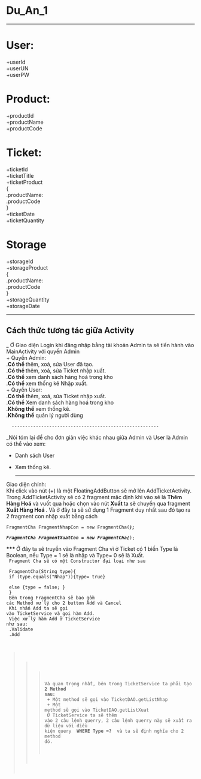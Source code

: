 # Du_An_1
------------------------------------
# User:
  +userId <br>
  +userUN <br>
  +userPW 
# Product:
  +productId <br>
  +productName <br>
  +productCode
# Ticket:
  +ticketId <br>
  +ticketTitle <br>
  +ticketProduct
  <br>
    { <br>
      .productName: <br>
      .productCode  <br>
    }
    <br>
  +ticketDate <br>
  +ticketQuantity <br>
# Storage
  +storageId <br>
  +storageProduct
   <br>
    { <br>
      .productName: <br>
      .productCode  <br>
    }
    <br>
   +storageQuantity
  <br>
   +storageDate
   
   -----------------------------------------------------------------------------
   Cách thức tương tác giữa Activity
   -----------------------------------------------------------------------------
   _ Ở Giao diện Login khi đăng nhập bằng tài khoản Admin ta sẽ tiến hành vào MainActivity với quyền Admin <br>
    + Quyền Admin: <br>
      .<strong>Có thể </strong> thêm, xoá, sửa User đã tạo. <br>
      .<strong>Có thể </strong> thêm, xoá, sửa Ticket nhập xuất. <br>
      .<strong>Có thể</strong> xem danh sách hàng hoá trong kho <br>
      .<strong>Có thể</strong> xem thống kê Nhập xuất. <br>
    + Quyền User: <br>
      .<strong>Có thể</strong> thêm, xoá, sửa Ticket nhập xuất. <br>
      .<strong>Có thể</strong> Xem danh sách hàng hoá trong kho <br>
      .<strong>Không thể</strong> xem thống kê. <br>
      .<strong>Không thể</strong> quản lý người dùng <br>
      
      -------------------------------------------------------
      
_Nói tóm lại để cho đơn giản việc khác nhau giữa Admin và User là Admin có thể vào xem: <br>
  + Danh sách User
  + Xem thống kê.
  
      -------------------------------------------------------    
  Giao diện chính: <br>
  Khi click vào nút (+) là một FloatingAddButton sẽ mở lên AddTicketActivity. <br>
  Trong AddTicketActivity sẽ có 2 fragment mặc định khi vào sẽ là <strong> Thêm Hàng Hoá</strong> và vuốt qua hoặc chọn vào nút <strong> Xuất </strong> ta sẽ chuyển qua fragment <strong> Xuất Hàng Hoá </strong>. Và ở đây ta sẽ sử dụng 1 Fragment duy nhất sau đó tạo ra 2 fragment con nhập xuất bằng cách <br>
  <code>
    FragmentCha FragmentNhapCon = new FragmentCha(***); <br>
    FragmentCha FragmentXuatCon = new FragmentCha(***); <br>
  </code>
   <strong> *** </strong> Ở đây ta sẽ truyền vào Fragment Cha vì ở Ticket có 1 biến Type là Boolean, nếu Type = 1 sẽ là nhập và Type= 0 sẽ là Xuất. <br>
  <code>
    Fragment Cha sẽ có một Constructor đại loại như sau <br>
    FragmentCha(String type){ <br>
       if (type.equals("Nhap")){type= true} <br>
       else {type = false; } <br>
  }<br>
    Bên trong FragmentCha sẽ bao gồm các Method xử lý cho 2 button Add và Cancel <br>
    Khi nhấn Add ta sẽ gọi vào TicketService và gọi hàm Add.<br>
    Việc xử lý hàm Add ở TicketService như sau:<br>
      .Validate <br>
      .Add <br>
  >>> Và quan trọng nhất, bên trong TicketService ta phải tạo <b> 2 Method sau:  </b> <br>
    + Một method sẽ gọi vào TicketDAO.getListNhap <br>
    + Một method sẽ gọi vào TicketDAO.getListXuat <br>
  Ở TicketService ta sẽ thêm vào 2 câu lệnh querry, 2 câu lệnh querry này sẽ xuất ra dữ liệu với điều kiện query <b> WHERE Type =? </b> và ta sẽ định nghĩa cho 2 method đó.
  
  </code>


 
